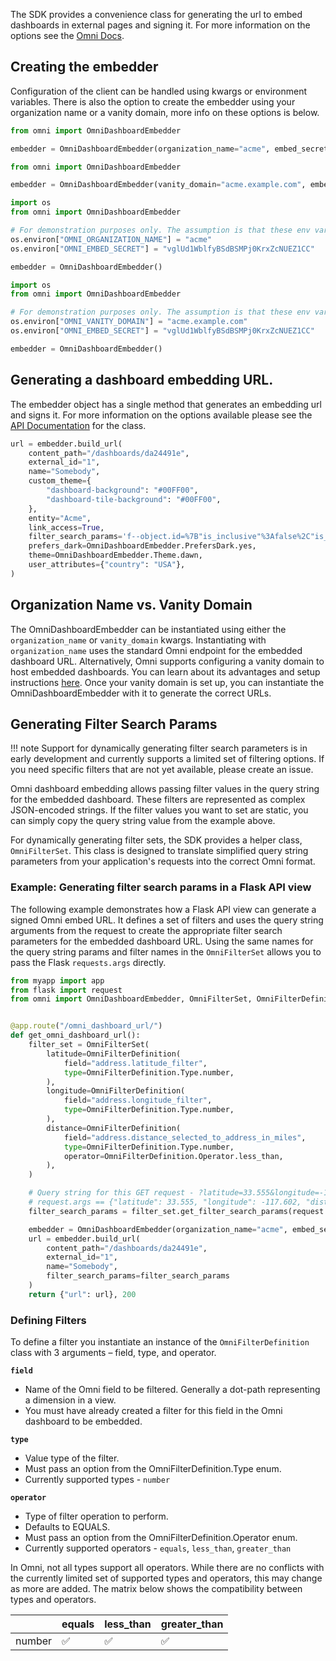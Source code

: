 The SDK provides a convenience class for generating the url to embed dashboards in external pages and signing it.
For more information on the options see the [Omni Docs](https://docs.omni.co/docs/embed/private-embedding#embed-url-customization-options).

## Creating the embedder
Configuration of the client can be handled using kwargs or environment variables. There is also the option to create
the embedder using your organization name or a vanity domain, more info on these options is below.  

```python title="Kwarg Configuration - Organization Name"
from omni import OmniDashboardEmbedder

embedder = OmniDashboardEmbedder(organization_name="acme", embed_secret="vglUd1WblfyBSdBSMPj0KrxZcNUEZ1CC")
```

```python  title="Kwarg Configuration - Vanity Domain"
from omni import OmniDashboardEmbedder

embedder = OmniDashboardEmbedder(vanity_domain="acme.example.com", embed_secret="vglUd1WblfyBSdBSMPj0KrxZcNUEZ1CC")
```


```python title="Environment Variable Configuration - Organization Name"
import os
from omni import OmniDashboardEmbedder

# For demonstration purposes only. The assumption is that these env vars are already set.
os.environ["OMNI_ORGANIZATION_NAME"] = "acme"
os.environ["OMNI_EMBED_SECRET"] = "vglUd1WblfyBSdBSMPj0KrxZcNUEZ1CC"

embedder = OmniDashboardEmbedder()
```

```python title="Environment Variable Configuration - Vanity Domain"
import os
from omni import OmniDashboardEmbedder

# For demonstration purposes only. The assumption is that these env vars are already set.
os.environ["OMNI_VANITY_DOMAIN"] = "acme.example.com"
os.environ["OMNI_EMBED_SECRET"] = "vglUd1WblfyBSdBSMPj0KrxZcNUEZ1CC"

embedder = OmniDashboardEmbedder()
```

## Generating a dashboard embedding URL.
The embedder object has a single method that generates an embedding url and signs it. For more information on the 
options available please see the [API Documentation](../api/OmniDashboardEmbedder.md#omni.OmniDashboardEmbedder.build_url) for the class.

```python
url = embedder.build_url(
    content_path="/dashboards/da24491e",
    external_id="1",
    name="Somebody",
    custom_theme={
        "dashboard-background": "#00FF00",
        "dashboard-tile-background": "#00FF00",
    },
    entity="Acme",
    link_access=True,
    filter_search_params='f--object.id=%7B"is_inclusive"%3Afalse%2C"is_negative"%3Afalse%2C"kind"%3A"EQUALS"%2C"type"%3A"number"%2C"values"%3A%5B"1"%5D%7D'
    prefers_dark=OmniDashboardEmbedder.PrefersDark.yes,
    theme=OmniDashboardEmbedder.Theme.dawn,
    user_attributes={"country": "USA"},
)
```

## Organization Name vs. Vanity Domain 

The OmniDashboardEmbedder can be instantiated using either the `organization_name` or `vanity_domain` kwargs. 
Instantiating with `organization_name` uses the standard Omni endpoint for the embedded dashboard URL. Alternatively, 
Omni supports configuring a vanity domain to host embedded dashboards. You can learn about its advantages and setup 
instructions [here](https://docs.omni.co/docs/embed/private-embedding#use-a-vanity-domain). Once your vanity domain is 
set up, you can instantiate the OmniDashboardEmbedder with it to generate the correct URLs.

## Generating Filter Search Params

!!! note
    Support for dynamically generating filter search parameters is in early development and currently supports a 
    limited set of filtering options. If you need specific filters that are not yet available, please create an issue.

Omni dashboard embedding allows passing filter values in the query string for the embedded dashboard. These filters are 
represented as complex JSON-encoded strings. If the filter values you want to set are static, you can simply copy the 
query string value from the example above.

For dynamically generating filter sets, the SDK provides a helper class, `OmniFilterSet`. This class is designed to 
translate simplified query string parameters from your application's requests into the correct Omni format.

### Example: Generating filter search params in a Flask API view

The following example demonstrates how a Flask API view can generate a signed Omni embed URL. It defines a set of 
filters and uses the query string arguments from the request to create the appropriate filter search parameters for the 
embedded dashboard URL. Using the same names for the query string params and filter names in the `OmniFilterSet` 
allows you to pass the Flask `requests.args` directly.

```python title="myapp/views.py"
from myapp import app
from flask import request
from omni import OmniDashboardEmbedder, OmniFilterSet, OmniFilterDefinition


@app.route("/omni_dashboard_url/")
def get_omni_dashboard_url():
    filter_set = OmniFilterSet(
        latitude=OmniFilterDefinition(
            field="address.latitude_filter",
            type=OmniFilterDefinition.Type.number,
        ),
        longitude=OmniFilterDefinition(
            field="address.longitude_filter",
            type=OmniFilterDefinition.Type.number,
        ),
        distance=OmniFilterDefinition(
            field="address.distance_selected_to_address_in_miles",
            type=OmniFilterDefinition.Type.number,
            operator=OmniFilterDefinition.Operator.less_than,
        ),
    )

    # Query string for this GET request - ?latitude=33.555&longitude=-117.602&distance=10
    # request.args == {"latitude": 33.555, "longitude": -117.602, "distance": 10}
    filter_search_params = filter_set.get_filter_search_params(request.args)

    embedder = OmniDashboardEmbedder(organization_name="acme", embed_secret="vglUd1WblfyBSdBSMPj0KrxZcNUEZ1CC")
    url = embedder.build_url(
        content_path="/dashboards/da24491e",
        external_id="1",
        name="Somebody",
        filter_search_params=filter_search_params
    )
    return {"url": url}, 200
```

### Defining Filters
To define a filter you instantiate an instance of the `OmniFilterDefinition` class with 3 arguments – field, type, and
operator.

**`field`** 

- Name of the Omni field to be filtered. Generally a dot-path representing a dimension in a view.
- You must have already created a filter for this field in the Omni dashboard to be embedded.

**`type`**

- Value type of the filter.
- Must pass an option from the OmniFilterDefinition.Type enum.
- Currently supported types - `number`


**`operator`**

- Type of filter operation to perform.
- Defaults to EQUALS.
- Must pass an option from the OmniFilterDefinition.Operator enum.
- Currently supported operators - `equals`, `less_than`, `greater_than`


In Omni, not all types support all operators. While there are no conflicts with the currently limited set of supported 
types and operators, this may change as more are added. The matrix below shows the compatibility between types and operators.

|         | equals | less_than | greater_than |
|---------|--------|-----------|--------------|
| number  | ✅      |     ✅      |       ✅       |
